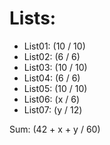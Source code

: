 # Lists:
- List01: (10 / 10)
- List02: (6 / 6)
- List03: (10 / 10)
- List04: (6 / 6)
- List05: (10 / 10)
- List06: (x / 6)
- List07: (y / 12)

Sum: (42 + x + y / 60)